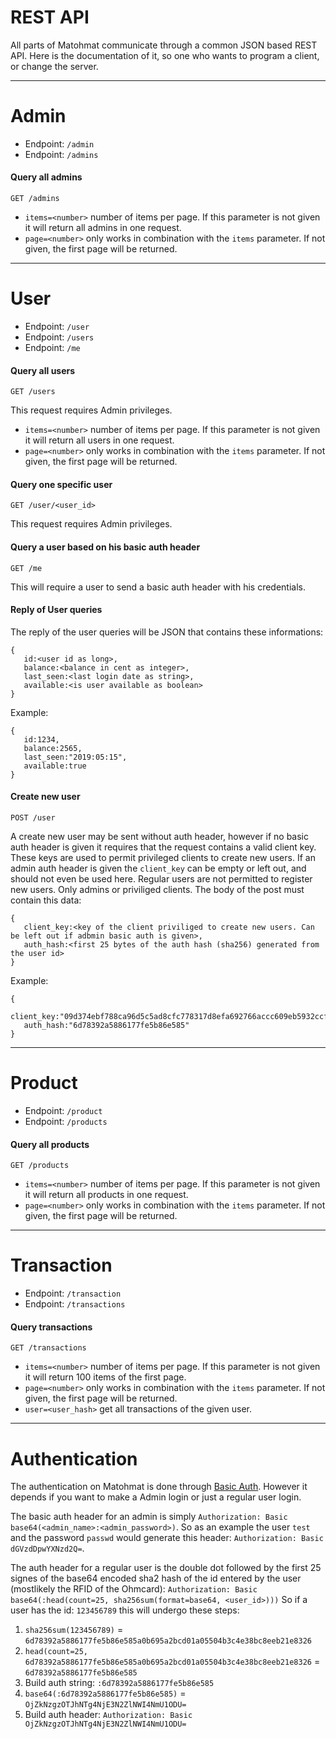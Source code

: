 REST API
========

All parts of Matohmat communicate through a common JSON based REST API.
Here is the documentation of it, so one who wants to program a client, or change the server.

----
# Admin

- Endpoint: `/admin`
- Endpoint: `/admins`

#### Query all admins
`GET /admins`

- `items=<number>` number of items per page. If this parameter is not given it will return all admins in one request.
- `page=<number>` only works in combination with the `items` parameter. If not given, the first page will be returned.

----

# User

- Endpoint: `/user`
- Endpoint: `/users`
- Endpoint: `/me`

#### Query all users
`GET /users`

This request requires Admin privileges.

- `items=<number>` number of items per page. If this parameter is not given it will return all users in one request.
- `page=<number>` only works in combination with the `items` parameter. If not given, the first page will be returned.

#### Query one specific user
`GET /user/<user_id>`

This request requires Admin privileges.

#### Query a user based on his basic auth header
`GET /me`

This will require a user to send a basic auth header with his credentials.

#### Reply of User queries
The reply of the user queries will be JSON that contains these informations:
```
{
   id:<user id as long>,
   balance:<balance in cent as integer>,
   last_seen:<last login date as string>,
   available:<is user available as boolean>
}
```
Example:
```
{
   id:1234,
   balance:2565,
   last_seen:"2019:05:15",
   available:true
}
```

#### Create new user

`POST /user`

A create new user may be sent without auth header, however if no basic auth header is given it requires
that the request contains a valid client key. These keys are used to permit privileged clients to create new users.
If an admin auth header is given the `client_key` can be empty or left out, and should not even be used here.
Regular users are not permitted to register new users. Only admins or priviliged clients.
The body of the post must contain this data:
```
{
   client_key:<key of the client priviliged to create new users. Can be left out if adbmin basic auth is given>,
   auth_hash:<first 25 bytes of the auth hash (sha256) generated from the user id>
}
```

Example:
```
{
   client_key:"09d374ebf788ca96d5c5ad8cfc778317d8efa692766accc609eb5932ccf19c94",
   auth_hash:"6d78392a5886177fe5b86e585"
}
```

----

# Product

- Endpoint: `/product`
- Endpoint: `/products`

#### Query all products
`GET /products`

- `items=<number>` number of items per page. If this parameter is not given it will return all products in one request.
- `page=<number>` only works in combination with the `items` parameter. If not given, the first page will be returned.

----

# Transaction

- Endpoint: `/transaction`
- Endpoint: `/transactions`

#### Query transactions
`GET /transactions`

- `items=<number>` number of items per page. If this parameter is not given it will return 100 items of the first page.
- `page=<number>` only works in combination with the `items` parameter. If not given, the first page will be returned.
- `user=<user_hash>` get all transactions of the given user.

----
# Authentication
The authentication on Matohmat is done through [Basic Auth](https://en.wikipedia.org/wiki/Basic_access_authentication).
However it depends if you want to make a Admin login or just a regular user login.

The basic auth header for an admin is simply
`Authorization: Basic base64(<admin_name>:<admin_password>)`.
So as an example the user `test` and the password `passwd` would generate this header:
`Authorization: Basic dGVzdDpwYXNzd2Q=`.

The auth header for a regular user is the double dot followed by the first 25 signes of the base64 encoded sha2 hash of the id entered by the user (mostlikely the RFID of the Ohmcard):
`Authorization: Basic base64(:head(count=25, sha256sum(format=base64, <user_id>)))`
So if a user has the id: `123456789` this will undergo these steps:

1. `sha256sum(123456789)` =  `6d78392a5886177fe5b86e585a0b695a2bcd01a05504b3c4e38bc8eeb21e8326`
2. `head(count=25, 6d78392a5886177fe5b86e585a0b695a2bcd01a05504b3c4e38bc8eeb21e8326` = `6d78392a5886177fe5b86e585`
3. Build auth string: `:6d78392a5886177fe5b86e585`
4. `base64(:6d78392a5886177fe5b86e585)` = `OjZkNzgzOTJhNTg4NjE3N2ZlNWI4NmU1ODU=`
5. Build auth header: `Authorization: Basic OjZkNzgzOTJhNTg4NjE3N2ZlNWI4NmU1ODU=`
